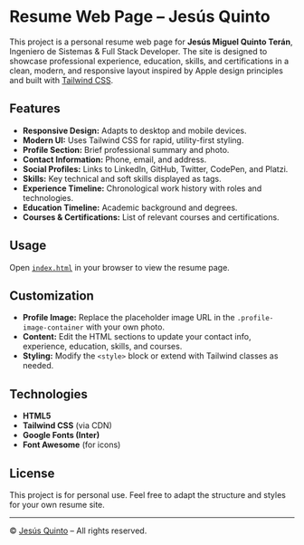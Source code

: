 # Resume Web Page – Jesús Quinto

This project is a personal resume web page for **Jesús Miguel Quinto Terán**, Ingeniero de Sistemas & Full Stack Developer. The site is designed to showcase professional experience, education, skills, and certifications in a clean, modern, and responsive layout inspired by Apple design principles and built with [Tailwind CSS](https://tailwindcss.com/).

## Features

- **Responsive Design:** Adapts to desktop and mobile devices.
- **Modern UI:** Uses Tailwind CSS for rapid, utility-first styling.
- **Profile Section:** Brief professional summary and photo.
- **Contact Information:** Phone, email, and address.
- **Social Profiles:** Links to LinkedIn, GitHub, Twitter, CodePen, and Platzi.
- **Skills:** Key technical and soft skills displayed as tags.
- **Experience Timeline:** Chronological work history with roles and technologies.
- **Education Timeline:** Academic background and degrees.
- **Courses & Certifications:** List of relevant courses and certifications.

## Usage

Open [`index.html`](index.html) in your browser to view the resume page.

## Customization

- **Profile Image:** Replace the placeholder image URL in the `.profile-image-container` with your own photo.
- **Content:** Edit the HTML sections to update your contact info, experience, education, skills, and courses.
- **Styling:** Modify the `<style>` block or extend with Tailwind classes as needed.

## Technologies

- **HTML5**
- **Tailwind CSS** (via CDN)
- **Google Fonts (Inter)**
- **Font Awesome** (for icons)

## License

This project is for personal use. Feel free to adapt the structure and styles for your own resume site.

---

&copy; [Jesús Quinto](https://github.com/jesuskinto) – All rights reserved.